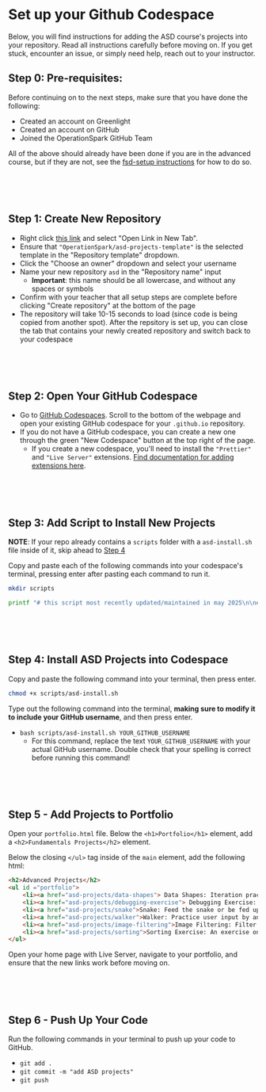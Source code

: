 # Set up your Github Codespace

Below, you will find instructions for adding the ASD course's projects into your repository. Read all instructions carefully before moving on. If you get stuck, encounter an issue, or simply need help, reach out to your instructor.

## Step 0: Pre-requisites:

Before continuing on to the next steps, make sure that you have done the following:

- Created an account on Greenlight
- Created an account on GitHub
- Joined the OperationSpark GitHub Team

All of the above should already have been done if you are in the advanced course, but if they are not, see the <a href="https://github.com/OperationSpark/fsd-setup">fsd-setup instructions</a> for how to do so.

<br><br><br>

## Step 1: Create New Repository

- Right click [this link](https://github.com/new?template_name=asd-projects-template&template_owner=OperationSpark) and select "Open Link in New Tab".
- Ensure that `"OperationSpark/asd-projects-template"` is the selected template in the "Repository template" dropdown.
- Click the "Choose an owner" dropdown and select your username
- Name your new repository `asd` in the "Repository name" input
  - **Important**: this name should be all lowercase, and without any spaces or symbols
- Confirm with your teacher that all setup steps are complete before clicking "Create repository" at the bottom of the page
- The repository will take 10-15 seconds to load (since code is being copied from another spot). After the repsitory is set up, you can close the tab that contains your newly created repository and switch back to your codespace

<br><br><br>

## Step 2: Open Your GitHub Codespace

- Go to [GitHub Codespaces](https://github.com/codespaces). Scroll to the bottom of the webpage and open your existing GitHub codespace for your `.github.io` repository.
- If you do not have a GitHub codespace, you can create a new one through the green "New Codespace" button at the top right of the page.
  - If you create a new codespace, you'll need to install the `"Prettier"` and `"Live Server"` extensions. [Find documentation for adding extensions here](https://docs.github.com/en/codespaces/getting-started/quickstart#personalizing-with-an-extension).

<br><br><br>

## Step 3: Add Script to Install New Projects

**NOTE**: If your repo already contains a `scripts` folder with a `asd-install.sh` file inside of it, skip ahead to [Step 4](#step-4-install-asd-projects-into-codespace)

Copy and paste each of the following commands into your codespace's terminal, pressing enter after pasting each command to run it.

```bash copy
mkdir scripts
```

```bash copy
printf "# this script most recently updated/maintained in may 2025\n\n# clone student-owned asd-projects repo\ngit clone https://github.com/\$1/asd\n\n# remove git references from cloned repo if the asd folder exists\nif [ -d \"asd\" ]; then\n  echo \"Preparing asd projects and instructions...\"\nelse\n  echo \"asd folder does not exist. Cancelling operation.\"\n  echo \"Please check with your instructor to help troubleshoot.\"\n  exit 1\nfi\n\ncd asd\nrm -rf .git*\ncd ..\n\n# create subfolders in project-instructions folder\nmv project-instructions fsd\nmkdir project-instructions\nmv fsd project-instructions/\nmv asd/project-instructions project-instructions/asd/\n\n# move asd projects to root\nmv asd/asd-projects asd-projects/\n\n# remove cloned asd repo once all projects are installed\nrm -rf asd" > scripts/asd-install.sh
```

<br><br><br>

## Step 4: Install ASD Projects into Codespace

Copy and paste the following command into your terminal, then press enter.

```bash copy
chmod +x scripts/asd-install.sh
```

Type out the following command into the terminal, **making sure to modify it to include your GitHub username**, and then press enter.

- `bash scripts/asd-install.sh YOUR_GITHUB_USERNAME`
  - For this command, replace the text `YOUR_GITHUB_USERNAME` with your actual GitHub username. Double check that your spelling is correct before running this command!

<br><br><br>

## Step 5 - Add Projects to Portfolio

Open your `portfolio.html` file. Below the `<h1>Portfolio</h1>` element, add a `<h2>Fundamentals Projects</h2>` element.

Below the closing `</ul>` tag inside of the `main` element, add the following html:

```HTML
<h2>Advanced Projects</h2>
<ul id ="portfolio">
    <li><a href="asd-projects/data-shapes"> Data Shapes: Iteration practice with patterns</a></li>
    <li><a href="asd-projects/debugging-exercise"> Debugging Exercise: A debugging exercise</a></li>
    <li><a href="asd-projects/snake">Snake: Feed the snake or be fed upon</a></li>
    <li><a href="asd-projects/walker">Walker: Practice user input by animating walking boxes</a></li>
    <li><a href="asd-projects/image-filtering">Image Filtering: Filter images using loops</a></li>
    <li><a href="asd-projects/sorting">Sorting Exercise: An exercise on sorting algorithms</a></li>
</ul>
```

Open your home page with Live Server, navigate to your portfolio, and ensure that the new links work before moving on.

<br><br><br>

## Step 6 - Push Up Your Code

Run the following commands in your terminal to push up your code to GitHub.

- `git add .`
- `git commit -m "add ASD projects"`
- `git push`
